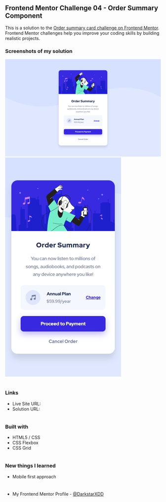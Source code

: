 ## Frontend Mentor Challenge 04 - Order Summary Component

This is a solution to the [Order summary card challenge on Frontend Mentor](https://www.frontendmentor.io/challenges/order-summary-component-QlPmajDUj). Frontend Mentor challenges help you improve your coding skills by building realistic projects. 


### Screenshots of my solution
![](./solution_screenshots/screenshot_desktop.jpeg)
![](./solution_screenshots/screenshot_mobile.jpeg)
#


### Links
- Live Site URL: 
- Solution URL: 
#


### Built with
- HTML5 / CSS
- CSS Flexbox
- CSS Grid
#


### New things I learned
- Mobile first approach
#


- My Frontend Mentor Profile - [@DarkstarXDD](https://www.frontendmentor.io/profile/DarkstarXDD)
